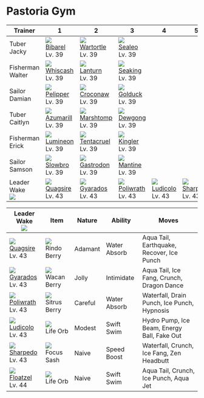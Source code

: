 # Pastoria Gym

Trainer                  | 1                                   | 2                                    | 3                                   | 4                                  | 5                                  | 6                                  | 
---                      | ---                                 | ---                                  | ---                                 | ---                                | ---                                | ---                                | 
Tuber Jacky              | ![][400]<br> [Bibarel]<br> Lv. 39   | ![][008]<br> [Wartortle]<br> Lv. 39  | ![][364]<br> [Sealeo]<br> Lv. 39    | &nbsp;                             | &nbsp;                             | &nbsp;                             | 
Fisherman Walter         | ![][340]<br> [Whiscash]<br> Lv. 39  | ![][171]<br> [Lanturn]<br> Lv. 39    | ![][119]<br> [Seaking]<br> Lv. 39   | &nbsp;                             | &nbsp;                             | &nbsp;                             | 
Sailor Damian            | ![][279]<br> [Pelipper]<br> Lv. 39  | ![][159]<br> [Croconaw]<br> Lv. 39   | ![][055]<br> [Golduck]<br> Lv. 39   | &nbsp;                             | &nbsp;                             | &nbsp;                             | 
Tuber Caitlyn            | ![][184]<br> [Azumarill]<br> Lv. 39 | ![][259]<br> [Marshtomp]<br> Lv. 39  | ![][087]<br> [Dewgong]<br> Lv. 39   | &nbsp;                             | &nbsp;                             | &nbsp;                             | 
Fisherman Erick          | ![][457]<br> [Lumineon]<br> Lv. 39  | ![][073]<br> [Tentacruel]<br> Lv. 39 | ![][099]<br> [Kingler]<br> Lv. 39   | &nbsp;                             | &nbsp;                             | &nbsp;                             | 
Sailor Samson            | ![][080]<br> [Slowbro]<br> Lv. 39   | ![][423]<br> [Gastrodon]<br> Lv. 39  | ![][226]<br> [Mantine]<br> Lv. 39   | &nbsp;                             | &nbsp;                             | &nbsp;                             | 
Leader Wake<br>![][wake] | ![][195]<br> [Quagsire]<br> Lv. 43  | ![][130]<br> [Gyarados]<br> Lv. 43   | ![][062]<br> [Poliwrath]<br> Lv. 43 | ![][272]<br> [Ludicolo]<br> Lv. 43 | ![][319]<br> [Sharpedo]<br> Lv. 43 | ![][419]<br> [Floatzel]<br> Lv. 44 | 

Leader Wake<br>![][wake]            | Item                               | Nature  | Ability      | Moves                                       | 
---                                 | ---                                | ---     | ---          | ---                                         | 
![][195]<br> [Quagsire]<br> Lv. 43  | ![][rindo-berry]<br> Rindo Berry   | Adamant | Water Absorb | Aqua Tail, Earthquake, Recover, Ice Punch   | 
![][130]<br> [Gyarados]<br> Lv. 43  | ![][wacan-berry]<br> Wacan Berry   | Jolly   | Intimidate   | Aqua Tail, Ice Fang, Crunch, Dragon Dance   | 
![][062]<br> [Poliwrath]<br> Lv. 43 | ![][sitrus-berry]<br> Sitrus Berry | Careful | Water Absorb | Waterfall, Drain Punch, Ice Punch, Hypnosis | 
![][272]<br> [Ludicolo]<br> Lv. 43  | ![][life-orb]<br> Life Orb         | Modest  | Swift Swim   | Hydro Pump, Ice Beam, Energy Ball, Fake Out | 
![][319]<br> [Sharpedo]<br> Lv. 43  | ![][focus-sash]<br> Focus Sash     | Naive   | Speed Boost  | Waterfall, Crunch, Ice Fang, Zen Headbutt   | 
![][419]<br> [Floatzel]<br> Lv. 44  | ![][life-orb]<br> Life Orb         | Naive   | Swift Swim   | Aqua Tail, Crunch, Ice Punch, Aqua Jet      | 

[Wartortle]: ../../pokemon_changes/008/
[Golduck]: ../../pokemon_changes/055/
[Poliwrath]: ../../pokemon_changes/062/
[Tentacruel]: ../../pokemon_changes/073/
[Slowbro]: ../../pokemon_changes/080/
[Dewgong]: ../../pokemon_changes/087/
[Kingler]: ../../pokemon_changes/099/
[Seaking]: ../../pokemon_changes/119/
[Gyarados]: ../../pokemon_changes/130/
[Croconaw]: ../../pokemon_changes/159/
[Lanturn]: ../../pokemon_changes/171/
[Azumarill]: ../../pokemon_changes/184/
[Quagsire]: ../../pokemon_changes/195/
[Mantine]: ../../pokemon_changes/226/
[Marshtomp]: ../../pokemon_changes/259/
[Ludicolo]: ../../pokemon_changes/272/
[Pelipper]: ../../pokemon_changes/279/
[Sharpedo]: ../../pokemon_changes/319/
[Whiscash]: ../../pokemon_changes/340/
[Sealeo]: ../../pokemon_changes/364/
[Bibarel]: ../../pokemon_changes/400/
[Floatzel]: ../../pokemon_changes/419/
[Gastrodon]: ../../pokemon_changes/423/
[Lumineon]: ../../pokemon_changes/457/
[focus-sash]: ../img/items/focus-sash.png
[life-orb]: ../img/items/life-orb.png
[rindo-berry]: ../img/items/rindo-berry.png
[sitrus-berry]: ../img/items/sitrus-berry.png
[wacan-berry]: ../img/items/wacan-berry.png
[008]: ../img/pokemon/008.png
[055]: ../img/pokemon/055.png
[062]: ../img/pokemon/062.png
[073]: ../img/pokemon/073.png
[080]: ../img/pokemon/080.png
[087]: ../img/pokemon/087.png
[099]: ../img/pokemon/099.png
[119]: ../img/pokemon/119.png
[130]: ../img/pokemon/130.png
[159]: ../img/pokemon/159.png
[171]: ../img/pokemon/171.png
[184]: ../img/pokemon/184.png
[195]: ../img/pokemon/195.png
[226]: ../img/pokemon/226.png
[259]: ../img/pokemon/259.png
[272]: ../img/pokemon/272.png
[279]: ../img/pokemon/279.png
[319]: ../img/pokemon/319.png
[340]: ../img/pokemon/340.png
[364]: ../img/pokemon/364.png
[400]: ../img/pokemon/400.png
[419]: ../img/pokemon/419.png
[423]: ../img/pokemon/423.png
[457]: ../img/pokemon/457.png
[wake]: ../img/trainer/wake.png
